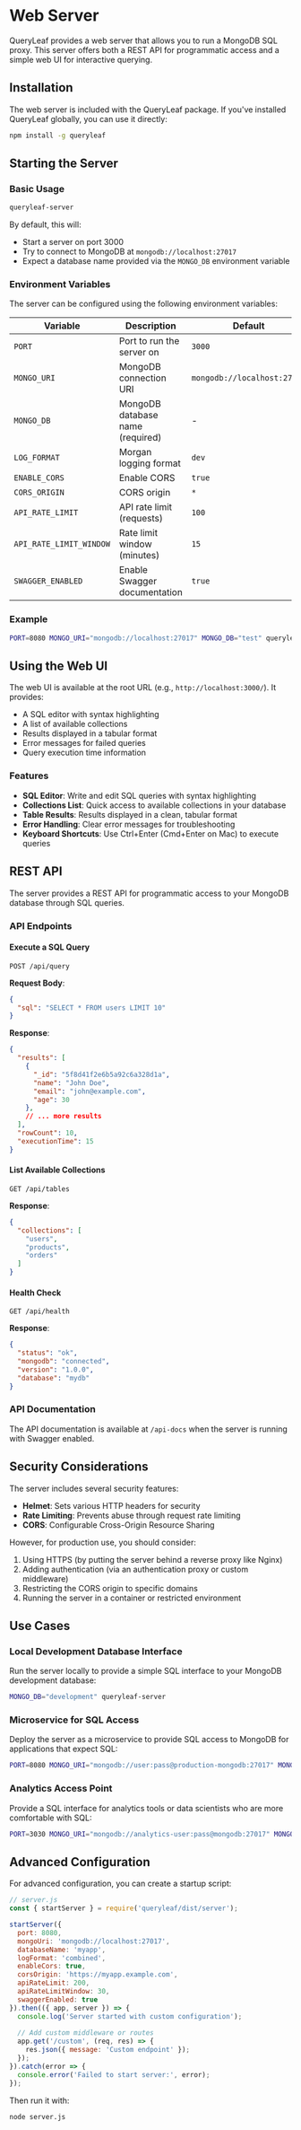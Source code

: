 # Web Server

QueryLeaf provides a web server that allows you to run a MongoDB SQL proxy. This server offers both a REST API for programmatic access and a simple web UI for interactive querying.

## Installation

The web server is included with the QueryLeaf package. If you've installed QueryLeaf globally, you can use it directly:

```bash
npm install -g queryleaf
```

## Starting the Server

### Basic Usage

```bash
queryleaf-server
```

By default, this will:
- Start a server on port 3000
- Try to connect to MongoDB at `mongodb://localhost:27017`
- Expect a database name provided via the `MONGO_DB` environment variable

### Environment Variables

The server can be configured using the following environment variables:

| Variable | Description | Default |
|----------|-------------|---------|
| `PORT` | Port to run the server on | `3000` |
| `MONGO_URI` | MongoDB connection URI | `mongodb://localhost:27017` |
| `MONGO_DB` | MongoDB database name (required) | - |
| `LOG_FORMAT` | Morgan logging format | `dev` |
| `ENABLE_CORS` | Enable CORS | `true` |
| `CORS_ORIGIN` | CORS origin | `*` |
| `API_RATE_LIMIT` | API rate limit (requests) | `100` |
| `API_RATE_LIMIT_WINDOW` | Rate limit window (minutes) | `15` |
| `SWAGGER_ENABLED` | Enable Swagger documentation | `true` |

### Example

```bash
PORT=8080 MONGO_URI="mongodb://localhost:27017" MONGO_DB="test" queryleaf-server
```

## Using the Web UI

The web UI is available at the root URL (e.g., `http://localhost:3000/`). It provides:

- A SQL editor with syntax highlighting
- A list of available collections
- Results displayed in a tabular format
- Error messages for failed queries
- Query execution time information

### Features

- **SQL Editor**: Write and edit SQL queries with syntax highlighting
- **Collections List**: Quick access to available collections in your database
- **Table Results**: Results displayed in a clean, tabular format
- **Error Handling**: Clear error messages for troubleshooting
- **Keyboard Shortcuts**: Use Ctrl+Enter (Cmd+Enter on Mac) to execute queries

## REST API

The server provides a REST API for programmatic access to your MongoDB database through SQL queries.

### API Endpoints

#### Execute a SQL Query

```
POST /api/query
```

**Request Body**:
```json
{
  "sql": "SELECT * FROM users LIMIT 10"
}
```

**Response**:
```json
{
  "results": [
    {
      "_id": "5f8d41f2e6b5a92c6a328d1a",
      "name": "John Doe",
      "email": "john@example.com",
      "age": 30
    },
    // ... more results
  ],
  "rowCount": 10,
  "executionTime": 15
}
```

#### List Available Collections

```
GET /api/tables
```

**Response**:
```json
{
  "collections": [
    "users",
    "products",
    "orders"
  ]
}
```

#### Health Check

```
GET /api/health
```

**Response**:
```json
{
  "status": "ok",
  "mongodb": "connected",
  "version": "1.0.0",
  "database": "mydb"
}
```

### API Documentation

The API documentation is available at `/api-docs` when the server is running with Swagger enabled.

## Security Considerations

The server includes several security features:

- **Helmet**: Sets various HTTP headers for security
- **Rate Limiting**: Prevents abuse through request rate limiting
- **CORS**: Configurable Cross-Origin Resource Sharing

However, for production use, you should consider:

1. Using HTTPS (by putting the server behind a reverse proxy like Nginx)
2. Adding authentication (via an authentication proxy or custom middleware)
3. Restricting the CORS origin to specific domains
4. Running the server in a container or restricted environment

## Use Cases

### Local Development Database Interface

Run the server locally to provide a simple SQL interface to your MongoDB development database:

```bash
MONGO_DB="development" queryleaf-server
```

### Microservice for SQL Access

Deploy the server as a microservice to provide SQL access to MongoDB for applications that expect SQL:

```bash
PORT=8080 MONGO_URI="mongodb://user:pass@production-mongodb:27017" MONGO_DB="production" CORS_ORIGIN="https://myapp.example.com" queryleaf-server
```

### Analytics Access Point

Provide a SQL interface for analytics tools or data scientists who are more comfortable with SQL:

```bash
PORT=3030 MONGO_URI="mongodb://analytics-user:pass@mongodb:27017" MONGO_DB="analytics" queryleaf-server
```

## Advanced Configuration

For advanced configuration, you can create a startup script:

```javascript
// server.js
const { startServer } = require('queryleaf/dist/server');

startServer({
  port: 8080,
  mongoUri: 'mongodb://localhost:27017',
  databaseName: 'myapp',
  logFormat: 'combined',
  enableCors: true,
  corsOrigin: 'https://myapp.example.com',
  apiRateLimit: 200,
  apiRateLimitWindow: 30,
  swaggerEnabled: true
}).then(({ app, server }) => {
  console.log('Server started with custom configuration');
  
  // Add custom middleware or routes
  app.get('/custom', (req, res) => {
    res.json({ message: 'Custom endpoint' });
  });
}).catch(error => {
  console.error('Failed to start server:', error);
});
```

Then run it with:

```bash
node server.js
```